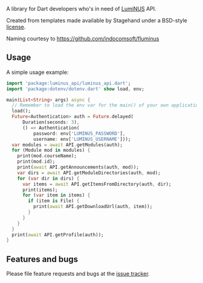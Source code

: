 A library for Dart developers who's in need of [LumiNUS](https://luminus.nus.edu.sg/) API.

Created from templates made available by Stagehand under a BSD-style
[license](https://github.com/dart-lang/stagehand/blob/master/LICENSE).

Naming courtesy to https://github.com/indocomsoft/fluminus

## Usage

A simple usage example:

```dart
import 'package:luminus_api/luminus_api.dart';
import 'package:dotenv/dotenv.dart' show load, env;

main(List<String> args) async {
  // Remember to load the env var for the main() of your own application!
  load();
  Future<Authentication> auth = Future.delayed(
      Duration(seconds: 3),
      () => Authentication(
          password: env['LUMINUS_PASSWORD'],
          username: env['LUMINUS_USERNAME']));
  var modules = await API.getModules(auth);
  for (Module mod in modules) {
    print(mod.courseName);
    print(mod.id);
    print(await API.getAnnouncements(auth, mod));
    var dirs = await API.getModuleDirectories(auth, mod);
    for (var dir in dirs) {
      var items = await API.getItemsFromDirectory(auth, dir);
      print(items);
      for (var item in items) {
        if (item is File) {
          print(await API.getDownloadUrl(auth, item));
        }
      }
    }
  }
  print(await API.getProfile(auth));
}

```

## Features and bugs

Please file feature requests and bugs at the [issue tracker][tracker].

[tracker]: https://github.com/fluminus/luminus_api/issues
